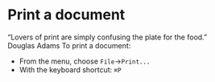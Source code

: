 # Print a document

<funny-quote>
“Lovers of print are simply confusing the plate for the food.” <br />
Douglas Adams
</funny-quote>
To print a document:

- From the menu, choose `File`→`Print...`
- With the keyboard shortcut: `⌘P`

